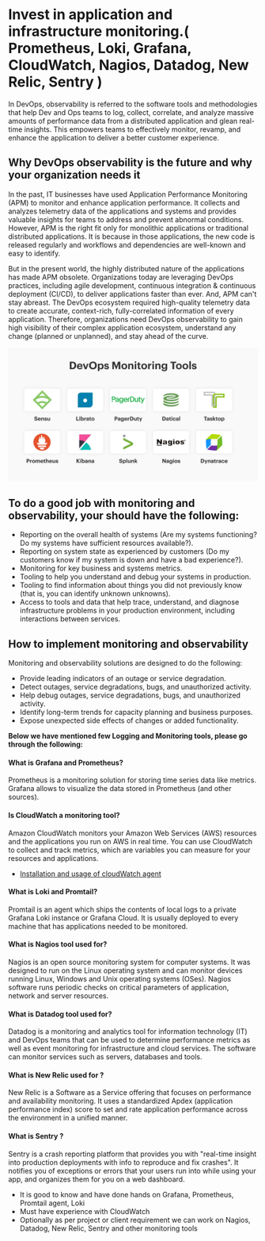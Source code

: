 # Invest in application and infrastructure monitoring.( Prometheus, Loki, Grafana, CloudWatch, Nagios, Datadog, New Relic, Sentry )

In DevOps, observability is referred to the software tools and methodologies that help Dev and Ops teams to log, collect, correlate, and analyze massive amounts of performance data from a distributed application and glean real-time insights. This empowers teams to effectively monitor, revamp, and enhance the application to deliver a better customer experience.

## Why DevOps observability is the future and why your organization needs it

In the past, IT businesses have used Application Performance Monitoring (APM) to monitor and enhance application performance. It collects and analyzes telemetry data of the applications and systems and provides valuable insights for teams to address and prevent abnormal conditions. However, APM is the right fit only for monolithic applications or traditional distributed applications. It is because in those applications, the new code is released regularly and workflows and dependencies are well-known and easy to identify.

But in the present world, the highly distributed nature of the applications has made APM obsolete. Organizations today are leveraging DevOps practices, including agile development, continuous integration & continuous deployment (CI/CD), to deliver applications faster than ever. And, APM can't stay abreast. The DevOps ecosystem required high-quality telemetry data to create accurate, context-rich, fully-correlated information of every application. Therefore, organizations need DevOps observability to gain high visibility of their complex application ecosystem, understand any change (planned or unplanned), and stay ahead of the curve.

![](Images/monitoring.png)

## To do a good job with monitoring and observability, your should have the following:

- Reporting on the overall health of systems (Are my systems functioning? Do my systems have sufficient resources available?).
- Reporting on system state as experienced by customers (Do my customers know if my system is down and have a bad experience?).
- Monitoring for key business and systems metrics.
- Tooling to help you understand and debug your systems in production.
- Tooling to find information about things you did not previously know (that is, you can identify unknown unknowns).
- Access to tools and data that help trace, understand, and diagnose infrastructure problems in your production environment, including interactions between services.

## How to implement monitoring and observability

Monitoring and observability solutions are designed to do the following:

- Provide leading indicators of an outage or service degradation.
- Detect outages, service degradations, bugs, and unauthorized activity.
- Help debug outages, service degradations, bugs, and unauthorized activity.
- Identify long-term trends for capacity planning and business purposes.
- Expose unexpected side effects of changes or added functionality.

**Below we have mentioned few Logging and Monitoring tools, please go through the following:**

#### What is Grafana and Prometheus?

Prometheus is a monitoring solution for storing time series data like metrics. Grafana allows to visualize the data stored in Prometheus (and other sources). 

#### Is CloudWatch a monitoring tool?

Amazon CloudWatch monitors your Amazon Web Services (AWS) resources and the applications you run on AWS in real time. You can use CloudWatch to collect and track metrics, which are variables you can measure for your resources and applications.

- [Installation and usage of cloudWatch agent](https://github.com/squareops/road-to-devops/blob/develop/Level-2/M4-Observability/L01-InstallCloudWatchAgent.md)

#### What is Loki and Promtail?

Promtail is an agent which ships the contents of local logs to a private Grafana Loki instance or Grafana Cloud. It is usually deployed to every machine that has applications needed to be monitored. 

#### What is Nagios tool used for?

Nagios is an open source monitoring system for computer systems. It was designed to run on the Linux operating system and can monitor devices running Linux, Windows and Unix operating systems (OSes). Nagios software runs periodic checks on critical parameters of application, network and server resources.

#### What is Datadog tool used for?
Datadog is a monitoring and analytics tool for information technology (IT) and DevOps teams that can be used to determine performance metrics as well as event monitoring for infrastructure and cloud services. The software can monitor services such as servers, databases and tools.

#### What is New Relic used for ?

New Relic is a Software as a Service offering that focuses on performance and availability monitoring. It uses a standardized Apdex (application performance index) score to set and rate application performance across the environment in a unified manner.

#### What is Sentry ?

Sentry is a crash reporting platform that provides you with "real-time insight into production deployments with info to reproduce and fix crashes". It notifies you of exceptions or errors that your users run into while using your app, and organizes them for you on a web dashboard.

- It is good to know and have done hands on Grafana, Prometheus, Promtail agent, Loki 
- Must have experience with CloudWatch 
- Optionally as per project or client requirement we can work on Nagios, Datadog, New Relic, Sentry and other monitoring tools 
